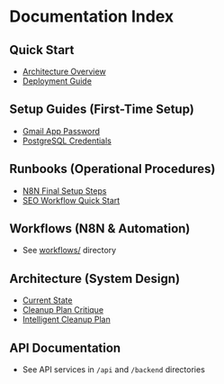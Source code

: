 # Documentation Index

## Quick Start
- [Architecture Overview](architecture/CURRENT_STATE.md)
- [Deployment Guide](../CLAUDE.md)

## Setup Guides (First-Time Setup)
- [Gmail App Password](setup/gmail-app-password.md)
- [PostgreSQL Credentials](setup/POSTGRESQL_CREDENTIAL_SETUP.md)

## Runbooks (Operational Procedures)
- [N8N Final Setup Steps](runbooks/n8n-final-setup-steps.md)
- [SEO Workflow Quick Start](runbooks/seo-workflow-quickstart.md)

## Workflows (N8N & Automation)
- See [workflows/](workflows/) directory

## Architecture (System Design)
- [Current State](architecture/CURRENT_STATE.md)
- [Cleanup Plan Critique](CLEANUP_PLAN_CRITIQUE.md)
- [Intelligent Cleanup Plan](INTELLIGENT_CLEANUP_PLAN_V2.md)

## API Documentation
- See API services in `/api` and `/backend` directories
